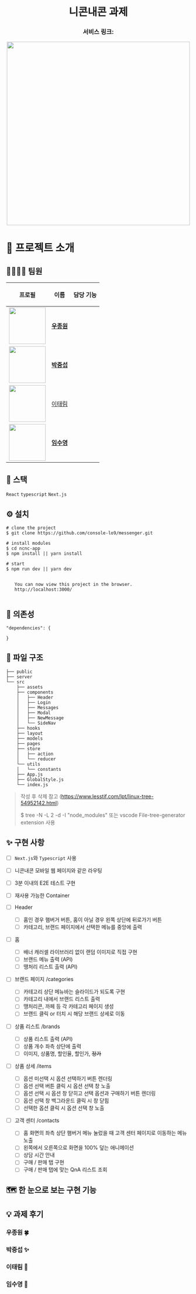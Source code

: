 <h1 align="center"> 니콘내콘 과제 </h1>

<h3 align="center"> 서비스 링크: </h3>

<p align="center"><img width="500" src="https://bit.ly/3HyINHE" /></p>

# 👏 프로젝트 소개

>

## 🙋‍♀️🙋‍♂️ 팀원

<table>
<thead>
<tr>
<th><p align="center">프로필</p></th>
<th><p>이름</p></th>
<th><p>담당 기능</p></th>
</tr>
</thead>

<tbody>
<tr>
<td>
<img
src="https://avatars.githubusercontent.com/Ubermensch0608"
width="100px;"
alt=""
/>
</td>
<td><b><a href="https://github.com/Ubermensch0608"
>우종원</a></b></sub></td>
<td></td>
</tr>

<tr>
<td>
<img
src="https://avatars.githubusercontent.com/crucial-sub"
width="100px;"
alt=""
/>
</td>
<td><b><a href="https://github.com/crucial-sub"
>박중섭</a></b>
<td></td>
</tr>

<tr>
<td>
<img
src="https://avatars.githubusercontent.com/ttaerrim"
width="100px;"
alt=""
/></td>
<td><a href="https://github.com/ttaerrim" >이태림</a></td>
<td></td>
</tr>

<tr>
<td align="center">
<img
src="https://avatars.githubusercontent.com/penguin311"
width="100px;"
alt=""
/><br /></td>
<td><b><a href="https://github.com/penguin311"
>임수영</a></b></td>
<td></td>
</tr>
</tbody>
</table>

## 🚀 스택

`React` `typescript` `Next.js`

## ⚙ 설치

```
# clone the project
$ git clone https://github.com/console-lo9/messenger.git

# install modules
$ cd ncnc-app
$ npm install || yarn install

# start
$ npm run dev || yarn dev

⠀
⠀  You can now view this project in the browser.
⠀  http://localhost:3000/
⠀
```

## 🔗 의존성

```
"dependencies": {

}
```

## 📂 파일 구조

    ├── public
    ├── server
    └── src
        ├── assets
        ├── components
        │   ├── Header
        │   ├── Login
        │   ├── Messages
        │   ├── Modal
        │   ├── NewMessage
        │   └── SideNav
        ├── hooks
        ├── layout
        ├── models
        ├── pages
        ├── store
        │   ├── action
        │   └── reducer
        └── utils
        │   └── constants
        ├── App.js
        ├── GlobalStyle.js
        └── index.js

> 작성 후 삭제 참고 (https://www.lesstif.com/lpt/linux-tree-54952142.html)
>
> $ tree -N -L 2 -d -I "node_modules" 또는 vscode File-tree-generator extension 사용

## ✨ 구현 사항

-   [ ] `Next.js`와 `Typescript` 사용
-   [ ] 니콘내콘 모바일 웹 페이지와 같은 라우팅
-   [ ] 3분 이내의 E2E 테스트 구현
-   [ ] 재사용 가능한 Container

-   [ ] Header

    -   [ ] 홈인 경우 햄버거 버튼, 홈이 아닐 경우 왼쪽 상단에 뒤로가기 버튼
    -   [ ] 카테고리, 브랜드 페이지에서 선택한 메뉴를 중앙에 출력

-   [ ] 홈

    -   [ ] 배너 캐러셀 라이브러리 없이 랜덤 이미지로 직접 구현
    -   [ ] 브랜드 메뉴 출력 (API)
    -   [ ] 땡처리 리스트 출력 (API)

-   [ ] 브랜드 페이지 /categories

    -   [ ] 카테고리 상단 메뉴바는 슬라이드가 되도록 구현
    -   [ ] 카테고리 내에서 브랜드 리스트 출력
    -   [ ] 땡처리콘, 까페 등 각 카테고리 페이지 생성
    -   [ ] 브랜드 클릭 or 터치 시 해당 브랜드 상세로 이동

-   [ ] 상품 리스트 /brands

    -   [ ] 상품 리스트 출력 (API)
    -   [ ] 상품 개수 좌측 상단에 출력
    -   [ ] 이미지, 상품명, 할인율, 할인가, ~~정가~~

-   [ ] 상품 상세 /items

    -   [ ] 옵션 미선택 시 옵션 선택하기 버튼 렌더링
    -   [ ] 옵션 선택 버튼 클릭 시 옵션 선택 창 노출
    -   [ ] 옵션 선택 시 옵션 창 닫히고 선택 옵션과 구매하기 버튼 렌더링
    -   [ ] 옵션 선택 창 백그라운드 클릭 시 창 닫힘
    -   [ ] 선택한 옵션 클릭 시 옵션 선택 창 노출

-   [ ] 고객 센터 /contacts
    -   [ ] 홈 화면의 좌측 상단 햄버거 메뉴 눌렀을 때 고객 센터 페이지로 이동하는 메뉴 노출
    -   [ ] 왼쪽에서 오른쪽으로 화면을 100% 덮는 애니메이션
    -   [ ] 상담 시간 안내
    -   [ ] 구매 / 판매 탭 구현
    -   [ ] 구매 / 판매 탭에 맞는 QnA 리스트 조회

## 🗺 한 눈으로 보는 구현 기능

## 💡 과제 후기

### **우종원** 🍀

### **박중섭** ✨

### **이태림** 🐯

### **임수영** 🐧
